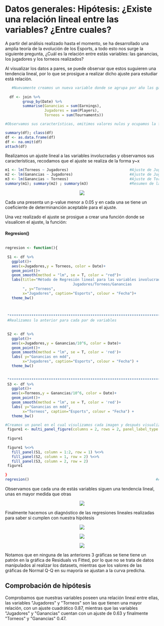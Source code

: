 

# Datos generales: Hipótesis: ¿Existe una relación lineal entre las variables? ¿Entre cuales?
A partir del análisis realizado hasta el momento, se ha desarrollado una amplia teoría de la evolución de los Esports, a todo esto nos surge la siguiente pregunta, ¿Cuál es la relación entre estás variables: las ganancias, los jugadores y los torneos realizados?

Al visualizar los datos a pares, se puede observar que estos suguieren una tendencia lineal, por lo que se prosigue a realizar dicho ajuste para estudiar está relación.

   
```R
   #Nuevamente creamos un nueva variable donde se agrupa por año las ganancias, jugadores y torneos, esto lo convertimos a un dataframe
  
  df <- join %>%
        group_by(Date) %>%                                              #Agrupamos por año y selecionamos las variables de interés
        summarise(Ganancias = sum(Earnings), 
                  Jugadores = sum(Players), 
                  Torneos = sum(Tournaments))

#Observamos sus características, omitimos valores nulos y ocupamos la función attach() para sólo ocupar los nombres directamente.

summary(df); class(df)
df <- as.data.frame(df)
df <- na.omit(df)
attach(df)
```

Realizamos un ajuste lineal a las variables involucradas y observamos sus características, recodamos que el ajuste se realiza de la forma y~x
```R
m1 <- lm(Torneos ~ Jugadores)                            #Ajuste de Jugadores y Torneos
m2 <- lm(Ganancias ~ Jugadores)                          #Ajuste de Jugadores y Ganancias
m3 <- lm(Ganancias ~ Torneos)                            #Ajuste de Torneos y Ganancias
summary(m1); summary(m2) ; summary(m3)                   #Resumen de las variables
```

<p align="center">
<img src="../../Imágenes/Proyecto_summary.png">
</p>
Cada una presenta un p-value menor a 0.05 y en cada una se tiene un coeficiente de determinanción aceptable para el ajuste.


 
 
 Una vez realizado el ajuste se prosigue a crear una función donde se visualicen el ajuste, la función:
 #### Regresion()
   
 ```R  

regresion <- function(){                                                            #Creamos la función
  
  S1 <- df %>%                                                                      #Se crea una variable para cada gráfica
    ggplot()+
    aes(x=Jugadores,y = Torneos, color = Date)+                                     #Se eliguen las variables y el color de estás a partir de la fecha
    geom_point()+                                                                   #Asignamos que sea una gráfica de puntos  
    geom_smooth(method = "lm", se = T, color = "red")+                              #Dentro de la misma gráfica hacemos el ajuste, con el método "lm", este es el mismo que se                                                                                       #realiza en la parte superior, se agregan demás característica
    labs(title="Método de Regresión lineal para las variables involucradas:         
                                Jugadores/Torneos/Ganancias
         ", y="Torneos", 
         x="Jugadores", caption="Esports", colour = "Fecha")+
    theme_bw()
    

  
  "***************************************************************************"
  #Realizamos lo anterior para cada par de variables
  
  
  S2 <- df %>%
    ggplot()+
    aes(x=Jugadores,y = Ganancias/10^6, color = Date)+
    geom_point()+
    geom_smooth(method = "lm", se = T, color = 'red')+
    labs( y="Ganancias en mdd", 
         x="Jugadores", caption="Esports", colour = "Fecha") +
    theme_bw()
  
  
  "***************************************************************************"
  S3 <- df %>%
    ggplot()+
    aes(x=Torneos,y = Ganancias/10^6, color = Date)+
    geom_point()+
    geom_smooth(method = "lm", se = T, color = 'red')+
    labs( y="Ganancias en mdd", 
         x="Torneos", caption="Esports", colour = "Fecha") +
    theme_bw()
 ```
 
 ```R
 #Creamos un panel en el cual visulizamos cada imagen y después visualizamos las mismas
  figure1 <- multi_panel_figure(columns = 2, rows = 2, panel_label_type = "none")
  
  figure1
  
  figure1 %<>%
    fill_panel(S1, column = 1:2, row = 1) %<>%                          #Asignamos a la primera gráfica la parte superior ya que es la que presenta un mayor ajuste
    fill_panel(S2, column = 1, row = 2) %<>%
    fill_panel(S3, column = 2, row = 2)
  figure1
  
}
regresion()                                                          #Al mandar a llamar a la función, se presenta el gráfico
```


Observamos que cada una de estás variables siguen una tendencia lineal, unas en mayor medida que otras
<p align="center">
<img src="../../Imágenes/Regresion.png">
</p>


Finalmente hacemos un diagnóstico de las regresiones lineales realizadas para saber si cumplen con nuestra hipótesis


<p align="center">
<img src="../../Imágenes/ProyectoPt7_m1.png">
</p>
<p align="center">
<img src="../../Imágenes/ProyectoPt7_m2.png">
</p>
<p align="center">
<img src="../../Imágenes/ProyectoPt7_m3.png">
</p>

Notamos que en ninguna de las anteriores 3 gráficas se tiene tiene un patrón en la gráfica de Residuals vs Fitted, por lo que no se trata de datos manipulados al realizar los datasets, mientras que los valores de las gráficas de Normal Q-Q en su mayoría se ajustan a la curva predicha.




## Comprobación de hipótesis
Comprobamos que nuestras variables poseen una relación lineal entre ellas, las variables "Jugadores" y "Torneos" son las que tienen una mayor relación, con un ajuste cuadrático 0.87, mientras que las variables "Jugadores" y "Ganancias" cuentan con un ajuste de 0.63 y finalmente "Torneos" y "Ganancias" 0.47.

